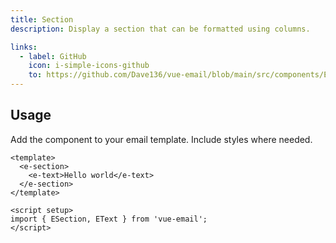 ```yaml
---
title: Section
description: Display a section that can be formatted using columns.

links:
  - label: GitHub
    icon: i-simple-icons-github
    to: https://github.com/Dave136/vue-email/blob/main/src/components/ESection.vue
---
```


## Usage
Add the component to your email template. Include styles where needed.

```vue
<template>
  <e-section>
    <e-text>Hello world</e-text>
  </e-section>
</template>

<script setup>
import { ESection, EText } from 'vue-email';
</script>
```